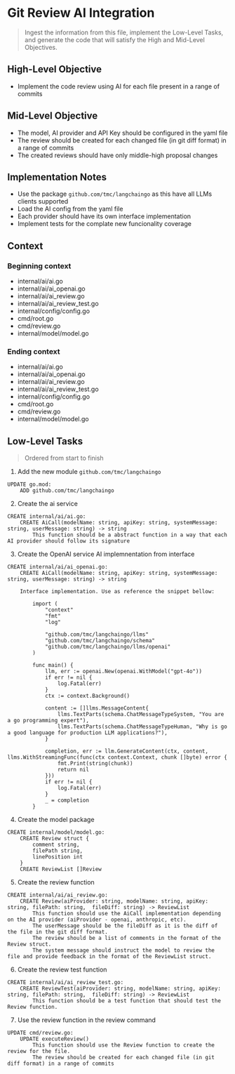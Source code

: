 # Git Review AI Integration
> Ingest the information from this file, implement the Low-Level Tasks, and generate the code that will satisfy the High and Mid-Level Objectives.

## High-Level Objective

- Implement the code review using AI for each file present in a range of commits 

## Mid-Level Objective

- The model, AI provider and API Key should be configured in the yaml file
- The review should be created for each changed file (in git diff format) in a range of commits 
- The created reviews should have only middle-high proposal changes

## Implementation Notes
- Use the package `github.com/tmc/langchaingo` as this have all LLMs clients supported
- Load the AI config from the yaml file
- Each provider should have its own interface implementation
- Implement tests for the complate new funcionality coverage

## Context

### Beginning context
- internal/ai/ai.go
- internal/ai/ai_openai.go
- internal/ai/ai_review.go
- internal/ai/ai_review_test.go
- internal/config/config.go
- cmd/root.go
- cmd/review.go
- internal/model/model.go

### Ending context  
- internal/ai/ai.go
- internal/ai/ai_openai.go
- internal/ai/ai_review.go
- internal/ai/ai_review_test.go
- internal/config/config.go
- cmd/root.go
- cmd/review.go
- internal/model/model.go

## Low-Level Tasks
> Ordered from start to finish

1. Add the new module `github.com/tmc/langchaingo`
```aider
UPDATE go.mod:
    ADD github.com/tmc/langchaingo
```

2. Create the ai service
```aider
CREATE internal/ai/ai.go:
    CREATE AiCall(modelName: string, apiKey: string, systemMessage: string, userMessage: string) -> string
        This function should be a abstract function in a way that each AI provider should follow its signature
```

3. Create the OpenAI service AI implemnentation from interface
```aider
CREATE internal/ai/ai_openai.go:
    CREATE AiCall(modelName: string, apiKey: string, systemMessage: string, userMessage: string) -> string

    Interface implementation. Use as reference the snippet bellow:

        import (
            "context"
            "fmt"
            "log"

            "github.com/tmc/langchaingo/llms"
            "github.com/tmc/langchaingo/schema"
            "github.com/tmc/langchaingo/llms/openai"
        )

        func main() {
            llm, err := openai.New(openai.WithModel("gpt-4o"))
            if err != nil {
                log.Fatal(err)
            }
            ctx := context.Background()

            content := []llms.MessageContent{
                llms.TextParts(schema.ChatMessageTypeSystem, "You are a go programming expert"),
                llms.TextParts(schema.ChatMessageTypeHuman, "Why is go a good language for production LLM applications?"),
            }

            completion, err := llm.GenerateContent(ctx, content, llms.WithStreamingFunc(func(ctx context.Context, chunk []byte) error {
                fmt.Print(string(chunk))
                return nil
            }))
            if err != nil {
                log.Fatal(err)
            }
            _ = completion
        }
```

4. Create the model package
```aider
CREATE internal/model/model.go:
    CREATE Review struct {
        comment string,
        filePath string,
        linePosition int
    }
    CREATE ReviewList []Review
```

5. Create the review function
```aider
CREATE internal/ai/ai_review.go:
    CREATE Review(aiProvider: string, modelName: string, apiKey: string, filePath: string,  fileDiff: string) -> ReviewList
        This function should use the AiCall implementation depending on the AI provider (aiProvider - openai, anthropic, etc). 
        The userMessage should be the fileDiff as it is the diff of the file in the git diff format.
        The review should be a list of comments in the format of the Review struct.
        The system message should instruct the model to review the file and provide feedback in the format of the ReviewList struct.
```

6. Create the review test function
```aider
CREATE internal/ai/ai_review_test.go:
    CREATE ReviewTest(aiProvider: string, modelName: string, apiKey: string, filePath: string,  fileDiff: string) -> ReviewList
        This function should be a test function that should test the Review function.
```

7. Use the review function in the review command
```aider
UPDATE cmd/review.go:
    UPDATE executeReview()
        This function should use the Review function to create the review for the file.
        The review should be created for each changed file (in git diff format) in a range of commits
```
